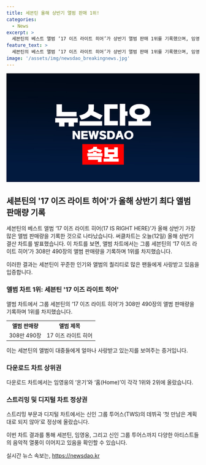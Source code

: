 ```yaml
---
title: 세븐틴 올해 상반기 앨범 판매 1위!
categories:
  - News
excerpt: >
  세븐틴의 베스트 앨범 ‘17 이즈 라이트 히어’가 상반기 앨범 판매 1위를 기록했으며, 임영웅의 ‘온기’와 ‘홈’이 다운로드 차트에서 상위를 차지했습니다. 또한, 신인 그룹 투어스(TWS)는 스트리밍과 디지털 차트에서 데뷔곡으로 1위를 차지하며 주목받았습니다. KBS뉴스에서 상세 내용 확인 가능. (150자)
feature_text: >
  세븐틴의 베스트 앨범 ‘17 이즈 라이트 히어’가 상반기 앨범 판매 1위를 기록했으며, 임영웅의 ‘온기’와 ‘홈’이 다운로드 차트에서 상위를 차지했습니다. 또한, 신인 그룹 투어스(TWS)는 스트리밍과 디지털 차트에서 데뷔곡으로 1위를 차지하며 주목받았습니다. KBS뉴스에서 상세 내용 확인 가능. (150자)
image: '/assets/img/newsdao_breakingnews.jpg'
---
```


<p><img src="/assets/img/newsdao_breakingnews.jpg" alt="flaretime 속보" /></p>

<h2 data-ke-size="size26">세븐틴의 '17 이즈 라이트 히어'가 올해 상반기 최다 앨범 판매량 기록</h2>

<p>세븐틴의 베스트 앨범 ‘17 이즈 라이트 히어(17 IS RIGHT HERE)’가 올해 상반기 가장 많은 앨범 판매량을 기록한 것으로 나타났습니다. 써클차트는 오늘(12일) 올해 상반기 결산 차트를 발표했습니다. 이 차트를 보면, 앨범 차트에서는 그룹 세븐틴의 ‘17 이즈 라이트 히어’가 308만 490장의 앨범 판매량을 기록하며 1위를 차지했습니다. </p>

<p data-ke-size="size16">이러한 결과는 세븐틴이 꾸준한 인기와 앨범의 퀄리티로 많은 팬들에게 사랑받고 있음을 입증합니다.</p>

<h3>앨범 차트 1위: 세븐틴 '17 이즈 라이트 히어'</h3>

<p>앨범 차트에서 그룹 세븐틴의 ‘17 이즈 라이트 히어’가 308만 490장의 앨범 판매량을 기록하며 1위를 차지했습니다.</p>

<table>
  <tr>
    <td style="text-align: center; height: 17px;"><b>앨범 판매량</b></td>
    <td style="text-align: center; height: 17px;"><b>앨범 제목</b></td>
  </tr>
  <tr>
    <td style="text-align: center; height: 17px;">308만 490장</td>
    <td style="text-align: center; height: 17px;">17 이즈 라이트 히어</td>
  </tr>
</table>

<p data-ke-size="size16">이는 세븐틴의 앨범이 대중들에게 얼마나 사랑받고 있는지를 보여주는 증거입니다.</p>

<h3>다운로드 차트 상위권</h3>

<p>다운로드 차트에서는 임영웅의 ‘온기’와 ‘홈(Home)’이 각각 1위와 2위에 올랐습니다.</p>

<h3>스트리밍 및 디지털 차트 정상권</h3>

<p>스트리밍 부문과 디지털 차트에서는 신인 그룹 투어스(TWS)의 데뷔곡 ‘첫 만남은 계획대로 되지 않아’로 정상에 올랐습니다.</p>

<p data-ke-size="size16">이번 차트 결과를 통해 세븐틴, 임영웅, 그리고 신인 그룹 투어스까지 다양한 아티스트들의 음악적 열풍이 이어지고 있음을 확인할 수 있습니다.</p>
실시간 뉴스 속보는, <a href="https://newsdao.kr" rel="dofollow">https://newsdao.kr</a>


